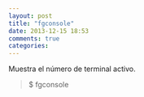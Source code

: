 ```yaml
---
layout: post
title: "fgconsole"
date: 2013-12-15 18:53
comments: true
categories: 
---
```

Muestra el número de terminal activo.

>$ fgconsole

